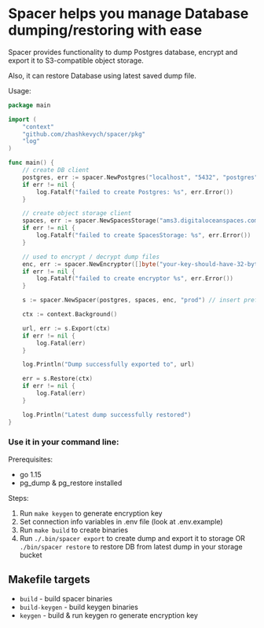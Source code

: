 # Spacer helps you manage Database dumping/restoring with ease
Spacer provides functionality to dump Postgres database, encrypt and export it to S3-compatible object storage.

Also, it can restore Database using latest saved dump file.

Usage:

```go
package main

import (
	"context"
	"github.com/zhashkevych/spacer/pkg"
	"log"
)

func main() {
	// create DB client
	postgres, err := spacer.NewPostgres("localhost", "5432", "postgres", "qwerty", "postgres")
	if err != nil {
		log.Fatalf("failed to create Postgres: %s", err.Error())
	}

	// create object storage client
	spaces, err := spacer.NewSpacesStorage("ams3.digitaloceanspaces.com", "test-bucket", "yourAccessKey", "yourSecretKey")
	if err != nil {
		log.Fatalf("failed to create SpacesStorage: %s", err.Error())
	}

	// used to encrypt / decrypt dump files
	enc, err := spacer.NewEncryptor([]byte("your-key-should-have-32-bytes!!!"))
	if err != nil {
		log.Fatalf("failed to create encryptor %s", err.Error())
	}

	s := spacer.NewSpacer(postgres, spaces, enc, "prod") // insert prefix in your dump file e.g. prod.dump.*.sql or stage.dump.*.sql

	ctx := context.Background()

	url, err := s.Export(ctx)
	if err != nil {
		log.Fatal(err)
	}

	log.Println("Dump successfully exported to", url)

	err = s.Restore(ctx)
	if err != nil {
		log.Fatal(err)
	}

	log.Println("Latest dump successfully restored")
}
``` 

### Use it in your command line:
Prerequisites:
- go 1.15
- pg_dump & pg_restore installed

Steps:
1) Run `make keygen` to generate encryption key
2) Set connection info variables in .env file (look at .env.example)
3) Run `make build` to create binaries
4) Run `./.bin/spacer export` to create dump and export it to storage OR `./bin/spacer restore` to restore DB from latest dump in your storage bucket

## Makefile targets
-  `build` - build spacer binaries
-  `build-keygen` - build keygen binaries
-  `keygen` - build & run keygen ro generate encryption key